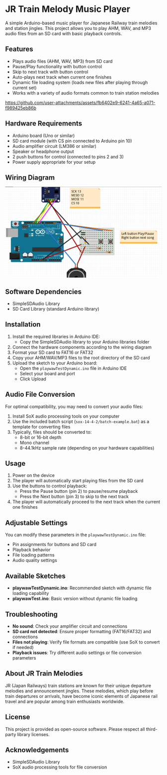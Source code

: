 # JR Train Melody Music Player

A simple Arduino-based music player for Japanese Railway train melodies and station jingles. This project allows you to play AHM, WAV, and MP3 audio files from an SD card with basic playback controls.

## Features

- Plays audio files (AHM, WAV, MP3) from SD card
- Pause/Play functionality with button control
- Skip to next track with button control
- Auto-plays next track when current one finishes
- Dynamic file loading system (loads new files after playing through current set)
- Works with a variety of audio formats common to train station melodies



https://github.com/user-attachments/assets/fb6402e9-6241-4a65-a071-f989425eb86b




## Hardware Requirements

- Arduino board (Uno or similar)
- SD card module (with CS pin connected to Arduino pin 10)
- Audio amplifier circuit (LM386 or similar)
- Speaker or headphone output
- 2 push buttons for control (connected to pins 2 and 3)
- Power supply appropriate for your setup

## Wiring Diagram

![Wiring Diagram](MusicPlayerSchematic.png)

## Software Dependencies

- SimpleSDAudio Library
- SD Card Library (standard Arduino library)

## Installation

1. Install the required libraries in Arduino IDE:
   - Copy the SimpleSDAudio library to your Arduino libraries folder
2. Connect the hardware components according to the wiring diagram
3. Format your SD card to FAT16 or FAT32
4. Copy your AHM/WAV/MP3 files to the root directory of the SD card
5. Upload the sketch to your Arduino board:
   - Open the `playwawTestDynamic.ino` file in Arduino IDE
   - Select your board and port
   - Click Upload

## Audio File Conversion

For optimal compatibility, you may need to convert your audio files:

1. Install SoX audio processing tools on your computer
2. Use the included batch script (`sox-14-4-2/batch-example.bat`) as a template for converting files
3. Typically, files should be converted to:
   - 8-bit or 16-bit depth
   - Mono channel
   - 8-44.1kHz sample rate (depending on your hardware capabilities)

## Usage

1. Power on the device
2. The player will automatically start playing files from the SD card
3. Use the buttons to control playback:
   - Press the Pause button (pin 2) to pause/resume playback
   - Press the Next button (pin 3) to skip to the next track
4. The player will automatically proceed to the next track when the current one finishes

## Adjustable Settings

You can modify these parameters in the `playwawTestDynamic.ino` file:
- Pin assignments for buttons and SD card
- Playback behavior
- File loading patterns
- Audio quality settings

## Available Sketches

- **playwawTestDynamic.ino**: Recommended sketch with dynamic file loading capability
- **playwawTest.ino**: Basic version without dynamic file loading

## Troubleshooting

- **No sound**: Check your amplifier circuit and connections
- **SD card not detected**: Ensure proper formatting (FAT16/FAT32) and connections
- **Files not playing**: Verify file formats are compatible (use SoX to convert if needed)
- **Playback issues**: Try different audio settings or file conversion parameters

## About JR Train Melodies

JR (Japan Railways) train stations are known for their unique departure melodies and announcement jingles. These melodies, which play before train departures or arrivals, have become iconic elements of Japanese rail travel and are popular among train enthusiasts worldwide.

## License

This project is provided as open-source software. Please respect all third-party library licenses.

## Acknowledgements

- SimpleSDAudio Library
- SoX audio processing tools for file conversion

